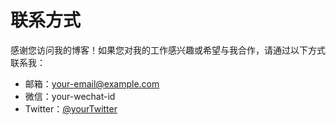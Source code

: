 # 联系方式

感谢您访问我的博客！如果您对我的工作感兴趣或希望与我合作，请通过以下方式联系我：

- 邮箱：[your-email@example.com](mailto:your-email@example.com)
- 微信：your-wechat-id
- Twitter：[@yourTwitter](https://twitter.com/yourTwitter)

